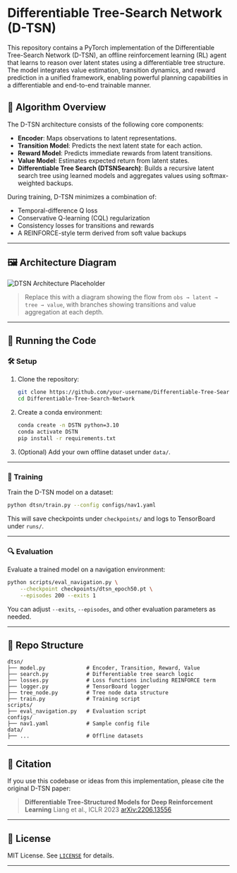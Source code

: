 # Differentiable Tree-Search Network (D-TSN)

This repository contains a PyTorch implementation of the Differentiable Tree-Search Network (D-TSN), an offline reinforcement learning (RL) agent that learns to reason over latent states using a differentiable tree structure. The model integrates value estimation, transition dynamics, and reward prediction in a unified framework, enabling powerful planning capabilities in a differentiable and end-to-end trainable manner.

## 🧠 Algorithm Overview

The D-TSN architecture consists of the following core components:

- **Encoder**: Maps observations to latent representations.
- **Transition Model**: Predicts the next latent state for each action.
- **Reward Model**: Predicts immediate rewards from latent transitions.
- **Value Model**: Estimates expected return from latent states.
- **Differentiable Tree Search (DTSNSearch)**: Builds a recursive latent search tree using learned models and aggregates values using softmax-weighted backups.

During training, D-TSN minimizes a combination of:

- Temporal-difference Q loss
- Conservative Q-learning (CQL) regularization
- Consistency losses for transitions and rewards
- A REINFORCE-style term derived from soft value backups

---

## 🖼 Architecture Diagram

![DTSN Architecture Placeholder](docs/dtsn_architecture.png)

> Replace this with a diagram showing the flow from `obs → latent → tree → value`, with branches showing transitions and value aggregation at each depth.

---

## 🧪 Running the Code

### 🛠 Setup

1. Clone the repository:
   ```bash
   git clone https://github.com/your-username/Differentiable-Tree-Search-Network.git
   cd Differentiable-Tree-Search-Network
   ```

2. Create a conda environment:

   ```bash
   conda create -n DSTN python=3.10
   conda activate DSTN
   pip install -r requirements.txt
   ```

3. (Optional) Add your own offline dataset under `data/`.

---

### 🚆 Training

Train the D-TSN model on a dataset:

```bash
python dtsn/train.py --config configs/nav1.yaml
```

This will save checkpoints under `checkpoints/` and logs to TensorBoard under `runs/`.

---

### 🔍 Evaluation

Evaluate a trained model on a navigation environment:

```bash
python scripts/eval_navigation.py \
    --checkpoint checkpoints/dtsn_epoch50.pt \
    --episodes 200 --exits 1
```

You can adjust `--exits`, `--episodes`, and other evaluation parameters as needed.

---

## 📁 Repo Structure

```
dtsn/
├── model.py             # Encoder, Transition, Reward, Value
├── search.py            # Differentiable tree search logic
├── losses.py            # Loss functions including REINFORCE term
├── logger.py            # TensorBoard logger
├── tree_node.py         # Tree node data structure
├── train.py             # Training script
scripts/
├── eval_navigation.py   # Evaluation script
configs/
├── nav1.yaml            # Sample config file
data/
├── ...                  # Offline datasets
```

---

## 📄 Citation

If you use this codebase or ideas from this implementation, please cite the original D-TSN paper:

> **Differentiable Tree-Structured Models for Deep Reinforcement Learning**
> Liang et al., ICLR 2023
> [arXiv:2206.13556](https://arxiv.org/abs/2206.13556)

---

## 📜 License

MIT License. See [`LICENSE`](LICENSE) for details.

---
